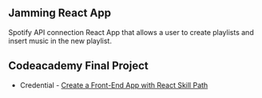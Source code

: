 ## Jamming React App
Spotify API connection React App that allows a user to create playlists and insert music in the new playlist.

## Codeacademy Final Project
 - Credential - [Create a Front-End App with React Skill Path](https://www.codecademy.com/profiles/coreMaster86596/certificates/5c9ce0b45f1de879ebcad4fd)